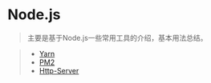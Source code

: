 # Node.js

> 主要是基于Node.js一些常用工具的介绍，基本用法总结。  

> * [Yarn](../nodejs/yarn.md)
> * [PM2](../nodejs/process-manager.md)
> * [Http-Server](../nodejs/http-server.md)